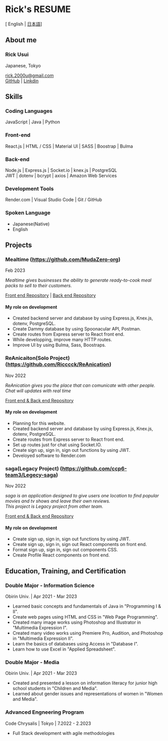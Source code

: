 <link rel="stylesheet" href="style.css" />

# Rick's RESUME
[ English | [日本語](https://github.com/Ricccck/Ricccck/blob/main/README.ja.md)]


## About me
### Rick Usui
Japanese, Tokyo

rick.2000u@gmail.com <br>
[GitHub](https://github.com/Ricccck) | [Linkdin](https://www.linkedin.com/in/ricccck-usui/)


## Skills
### Coding Languages
JavaScript | Java | Python

### Front-end
React.js | HTML / CSS | Material UI | SASS | Boostrap | Bulma

### Back-end
Node.js | Express.js | Socket.io | knex.js | PostgreSQL <br> JWT | dotenv | bcrypt | axios | Amazon Web Services

### Development Tools
Render.com | Visual Studio Code | Git / GitHub

### Spoken Language
- Japanese(Native)
- English


## Projects
### **Mealtime** (https://github.com/MudaZero-org)
<div class="date">Feb 2023</div>

*Mealtime gives businesses the ability to generate ready-to-cook meal packs to sell to their customers.*

[Front end Repository](https://github.com/MudaZero-org/Mealtime-FE) | 
[Back end Repository](https://github.com/MudaZero-org/Mealtime-BE) 

#### My role on development
- Created backend server and database by using Express.js, Knex.js, dotenv, PostgreSQL.
- Create Dammy database by using Spoonacular API, Postman.
- Create routes from Express server to React front end.
- While developping, improve many  HTTP routes.
- Improve UI by using Bulma, Sass, Boostraps.

### **ReAnicaiton**(Solo Project) (https://github.com/Ricccck/ReAnication)
<div class="date">Nov 2022</div>

*ReAnication gives you the place that can comunicate with other people. Chat will updates with real time*

[Front end & Back end Repository](https://github.com/Ricccck/ReAnication)

#### My role on development
- Planning for this website.
- Created backend server and database by using Express.js, Knex.js, dotenv, PostgreSQL.
- Create routes from Express server to React front end.
- Set up routes just for chat using Socket.IO.
- Create sign up, sign in, sign out functions by using JWT. 
- Develoyed software to Render.com

### **saga**(Legacy Project) (https://github.com/ccp6-team3/Legecy-saga)
<div class="date">Nov 2022</div>

*saga is an application designed to give users one location to find popular movies and tv shows and leave their own reviews.*<br>
*This project is Legacy project from other team.*

[Front end & Back end Repository](https://github.com/ccp6-team3/Legecy-saga)

#### My role on development
- Create sign up, sign in, sign out functions by using JWT.
- Create sign up, sign in, sign out React components on front end.
- Format sign up, sign in, sign out components CSS.
- Create Profile React components on front end.


## Education, Training, and Certification
### Double Major - **Information Science**
Obirin Univ. | Apr 2021 - Mar 2023
- Learned basic concepts and fundamentals of Java in "Programming I & II".
- Create web pages using HTML and CSS in "Web Page Programming".
- Created many image works using Photoshop and Illustrator in "Multimedia Expression I".
- Created many video works using Premiere Pro, Audition, and Photoshop in "Multimedia Expression II".
- Learn the basics of databases using Access in "Database I".
- Learn how to use Excel in "Applied Spreadsheet".

### Double Major - **Media**
Obirin Univ. | Apr 2021 - Mar 2023
- Created and presented a lesson on information literacy for junior high school students in "Children and Media".
- Learned about gender issues and representations of women in "Women and Media".

### Advanced Engneering Program
Code Chrysalis | Tokyo | 7.2022 - 2.2023
- Full Stack development with agile methodologies
